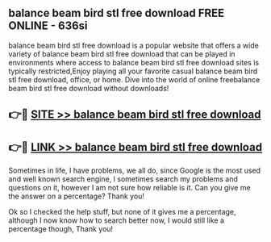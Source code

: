 ## balance beam bird stl free download FREE ONLINE - 636si

balance beam bird stl free download is a popular website that offers a wide variety of balance beam bird stl free download that can be played in environments where access to balance beam bird stl free download sites is typically restricted,Enjoy playing all your favorite casual balance beam bird stl free download, office, or home. Dive into the world of online freebalance beam bird stl free download without downloads!

## 👉🔴 [SITE >> balance beam bird stl free download](http://news.freeplayer.one?title=balance_beam_bird_stl_free_download&ref=FRRE)

## 👉🔴 [LINK >> balance beam bird stl free download](http://news.freeplayer.one?title=balance_beam_bird_stl_free_download&ref=FREE)

Sometimes in life, I have problems, we all do, since Google is the most used and well known search engine, I sometimes search my problems and questions on it, however I am not sure how reliable is it. Can you give me the answer on a percentage? Thank you!

Ok so I checked the help stuff, but none of it gives me a percentage, although I now know how to search better now, I would still like a percentage though, Thank you!